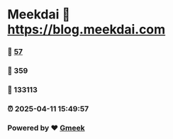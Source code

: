 # Meekdai :link: https://blog.meekdai.com 
### :page_facing_up: [57](https://blog.meekdai.com/tag.html) 
### :speech_balloon: 359 
### :hibiscus: 133113 
### :alarm_clock: 2025-04-11 15:49:57 
### Powered by :heart: [Gmeek](https://github.com/Meekdai/Gmeek)
